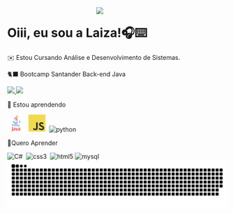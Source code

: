 <img src="https://i.pinimg.com/originals/87/df/6d/87df6d60f4cc3c07968ae2127bddcc30.gif" width="300px" align="right">

# Oiii, eu sou a Laiza!🎧⌨️

✉️ Estou Cursando Análise e Desenvolvimento de Sistemas.

🐈‍⬛ Bootcamp Santander Back-end Java

<div>
  <a href="https://github.com/laizask">
    <img height="140em" src="https://github-readme-stats.vercel.app/api?username=laizask&show_icons=true&theme=radical" />
    <img height="140em" src="https://github-readme-stats.vercel.app/api/top-langs/?username=laizask&layout=compact&theme=radical" />
  </a>
</div>

📼 Estou aprendendo
<div>
  <img src="https://github.com/devicons/devicon/blob/master/icons/java/java-original-wordmark.svg" title="Java" alt="Java" width="40" height="40"/>&nbsp;
  <img src="https://github.com/devicons/devicon/blob/master/icons/javascript/javascript-original.svg" title="JavaScript" alt="JavaScript" width="40" height="40"/>&nbsp;  
  <img src="https://cdn.jsdelivr.net/gh/devicons/devicon/icons/python/python-original.svg" title="python" alt="python" width="40" height="40"/>&nbsp;
</div>

🔮Quero Aprender

<div>
  <img src="https://cdn.jsdelivr.net/gh/devicons/devicon/icons/csharp/csharp-original.svg" title="C#" alt="C#" width="40" height="40"/>&nbsp;
  <img src="https://cdn.jsdelivr.net/gh/devicons/devicon/icons/css3/css3-original.svg" title="css3" alt="css3" width="40" height="40"/>&nbsp;  
  <img src="https://cdn.jsdelivr.net/gh/devicons/devicon@latest/icons/html5/html5-original.svg" title="html5" alt="html5" width="40" height="40"/>
  <img src="https://cdn.jsdelivr.net/gh/devicons/devicon/icons/mysql/mysql-original.svg" title="mysql" alt="mysql" width="40" height="40"/>&nbsp;
</div>




<picture>
  <source media="(prefers-color-scheme: dark)" srcset="https://raw.githubusercontent.com/laizask/laizask/output/github-contribution-grid-snake-dark.svg">
  <source media="(prefers-color-scheme: light)" srcset="https://raw.githubusercontent.com/laizask/laizask/output/github-contribution-grid-snake.svg">
  <img alt="github contribution grid snake animation" src="https://raw.githubusercontent.com/laizask/laizask/output/github-contribution-grid-snake.svg">
</picture>

